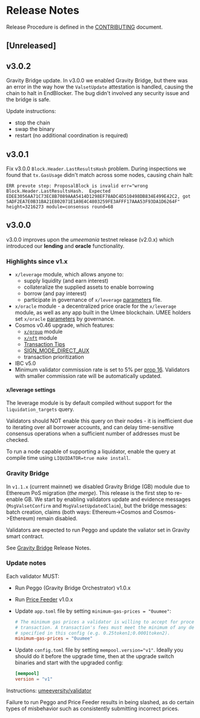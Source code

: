 <!-- markdownlint-disable MD013 -->
<!-- markdownlint-disable MD024 -->
<!-- markdownlint-disable MD040 -->

# Release Notes

Release Procedure is defined in the [CONTRIBUTING](CONTRIBUTING.md#release-procedure) document.

## [Unreleased]

## v3.0.2

Gravity Bridge update. In v3.0.0 we enabled Gravity Bridge, but there was an error in the way how the
`ValsetUpdate` attestation is handled, causing the chain to halt in EndBlocker.
The bug didn't involved any security issue and the bridge is safe.

Update instructions:

- stop the chain
- swap the binary
- restart (no additional coordination is required)

## v3.0.1

Fix v3.0.0 `Block.Header.LastResultsHash` problem.
During inspections we found that `tx.GasUsage` didn't match across some nodes, causing chain halt:

```
ERR prevote step: ProposalBlock is invalid err="wrong Block.Header.LastResultsHash.  Expected EDEE3056AA71C73EC8B7089AAA5414D1298EF78ADC4D510498DB834E499E42C2, got 5ADF2EA7E0B31BA21E802071E1A9E4C4803259FE3AFFF17AAA53F93DA1D6264F" height=3216273 module=consensus round=68
```

## v3.0.0

v3.0.0 improves upon the _umeemania_ testnet release (v2.0.x) which introduced our **lending** and **oracle** functionality.

### Highlights since v1.x

- `x/leverage` module, which allows anyone to:
  - supply liquidity (and earn interest)
  - collateralize the supplied assets to enable borrowing
  - borrow (and pay interest)
  - participate in governance of `x/leverage` [parameters](https://github.com/umee-network/umee/blob/main/proto/umee/leverage/v1/leverage.proto) file.
- `x/oracle` module - a decentralized price oracle for the `x/leverage` module, as well as any app built in the Umee blockchain. UMEE holders set `x/oracle` [parameters](https://github.com/umee-network/umee/blob/main/proto/umee/oracle/v1/oracle.proto) by governance.
- Cosmos v0.46 upgrade, which features:
  - [`x/group`](https://tutorials.cosmos.network/tutorials/understanding-group/) module
  - [`x/nft`](https://github.com/cosmos/cosmos-sdk/tree/v0.46.1/x/nft/spec) module
  - [Transaction Tips](https://github.com/cosmos/cosmos-sdk/blob/v0.46.0/RELEASE_NOTES.md#transaction-tips-and-sign_mode_direct_aux)
  - [SIGN_MODE_DIRECT_AUX](https://github.com/cosmos/cosmos-sdk/blob/v0.46.0/RELEASE_NOTES.md#transaction-tips-and-sign_mode_direct_aux)
  - transaction prioritization
- IBC v5.0
- Minimum validator commission rate is set to 5% per [prop 16](https://www.mintscan.io/umee/proposals/16). Validators with smaller commission rate will be automatically updated.

#### x/leverage settings

The leverage module is by default compiled without support for the `liquidation_targets` query.

Validators should NOT enable this query on their nodes - it is inefficient due to iterating over all borrower accounts, and can delay time-sensitive consensus operations when a sufficient number of addresses must be checked.

To run a node capable of supporting a liquidator, enable the query at compile time using `LIQUIDATOR=true make install`.

### Gravity Bridge

In `v1.1.x` (current mainnet) we disabled Gravity Bridge (GB) module due to Ethereum PoS migration (_the merge_).
This release is the first step to re-enable GB. We start by enabling validators update and evidence messages (`MsgValsetConfirm` and `MsgValsetUpdatedClaim`), but the bridge messages: batch creation, claims (both ways: Ethereum->Cosmos and Cosmos->Ethereum) remain disabled.

Validators are expected to run Peggo and update the valiator set in Gravity smart contract.

See [Gravity Bridge](https://github.com/umee-network/Gravity-Bridge/blob/module/v1.5.3-umee-1/module/RELEASE_NOTES.md) Release Notes.

### Update notes

Each validator MUST:

- Run Peggo (Gravity Bridge Orchestrator) v1.0.x
- Run [Price Feeder](https://github.com/umee-network/umee/tree/main/price-feeder) v1.0.x
- Update `app.toml` file by setting `minimum-gas-prices = "0uumee"`:

  ```toml
  # The minimum gas prices a validator is willing to accept for processing a
  # transaction. A transaction's fees must meet the minimum of any denomination
  # specified in this config (e.g. 0.25token1;0.0001token2).
  minimum-gas-prices = "0uumee"
  ```

- Update `config.toml` file by setting `mempool.version="v1"`. Ideally you should do it before the upgrade time, then at the upgrade switch binaries and start with the upgraded config:

  ```toml
  [mempool]
  version = "v1"
  ```

Instructions: [umeeversity/validator](https://umeeversity.umee.cc/validators/mainnet-validator.html)

Failure to run Peggo and Price Feeder results in being slashed, as do certain types of misbehavior such as consistently submitting incorrect prices.

